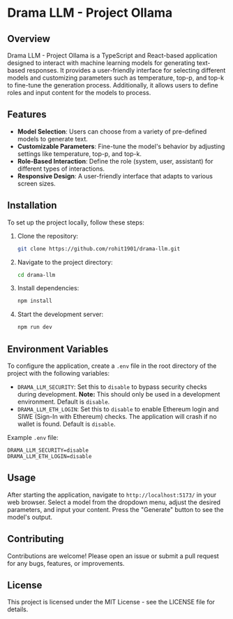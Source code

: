 # Drama LLM - Project Ollama

## Overview

Drama LLM - Project Ollama is a TypeScript and React-based application designed to interact with machine learning models for generating text-based responses. It provides a user-friendly interface for selecting different models and customizing parameters such as temperature, top-p, and top-k to fine-tune the generation process. Additionally, it allows users to define roles and input content for the models to process.

## Features

- **Model Selection**: Users can choose from a variety of pre-defined models to generate text.
- **Customizable Parameters**: Fine-tune the model's behavior by adjusting settings like temperature, top-p, and top-k.
- **Role-Based Interaction**: Define the role (system, user, assistant) for different types of interactions.
- **Responsive Design**: A user-friendly interface that adapts to various screen sizes.

## Installation

To set up the project locally, follow these steps:

1. Clone the repository:
   ```bash
   git clone https://github.com/rohit1901/drama-llm.git
   ```
2. Navigate to the project directory:
   ```bash
   cd drama-llm
   ```
3. Install dependencies:
   ```bash
   npm install
   ```
4. Start the development server:
   ```bash
   npm run dev
   ```

## Environment Variables

To configure the application, create a `.env` file in the root directory of the project with the following variables:

- `DRAMA_LLM_SECURITY`: Set this to `disable` to bypass security checks during development. **Note:** This should only be used in a development environment. Default is `disable`.
- `DRAMA_LLM_ETH_LOGIN`: Set this to `disable` to enable Ethereum login and SIWE (Sign-In with Ethereum) checks. The application will crash if no wallet is found. Default is `disable`.

Example `.env` file:
```env
DRAMA_LLM_SECURITY=disable
DRAMA_LLM_ETH_LOGIN=disable
```

## Usage

After starting the application, navigate to `http://localhost:5173/` in your web browser. Select a model from the dropdown menu, adjust the desired parameters, and input your content. Press the "Generate" button to see the model's output.

## Contributing

Contributions are welcome! Please open an issue or submit a pull request for any bugs, features, or improvements.

## License

This project is licensed under the MIT License - see the LICENSE file for details.

